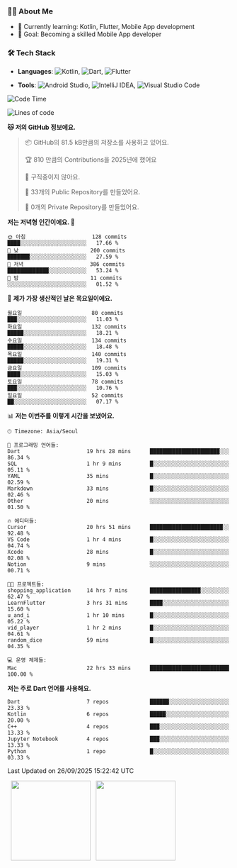 ### 👨‍💻 About Me
- 🌱 Currently learning: Kotlin, Flutter, Mobile App development
- 🎯 Goal: Becoming a skilled Mobile App developer

### 🛠 Tech Stack
- **Languages**: ![Kotlin](https://img.shields.io/badge/Kotlin-0095D5?style=flat-square&logo=kotlin&logoColor=white), ![Dart](https://img.shields.io/badge/Dart-0175C2?style=flat-square&logo=dart&logoColor=white), ![Flutter](https://img.shields.io/badge/Flutter-02569B?style=flat-square&logo=flutter&logoColor=white)

- **Tools**:
![Android Studio](https://img.shields.io/badge/Android%20Studio-3DDC84?style=flat-square&logo=android-studio&logoColor=white), 
![IntelliJ IDEA](https://img.shields.io/badge/IntelliJ%20IDEA-000000?style=flat-square&logo=intellij-idea&logoColor=white), 
![Visual Studio Code](https://img.shields.io/badge/VS%20Code-007ACC?style=flat-square&logo=visual-studio-code&logoColor=white)

<!--START_SECTION:waka-->
![Code Time](http://img.shields.io/badge/Code%20Time-301%20hrs%2036%20mins-blue)

![Lines of code](https://img.shields.io/badge/%EC%A0%80%EB%8A%94%20%EC%97%AC%ED%83%9C%EA%B9%8C%EC%A7%80%20-483.2%20thousand%20%EC%A4%84%EC%9D%98%20%EC%BD%94%EB%93%9C%EB%A5%BC%20%EC%9E%91%EC%84%B1%ED%96%88%EC%96%B4%EC%9A%94.-blue)

**🐱 저의 GitHub 정보에요.** 

> 📦 GitHub의 81.5 kB만큼의 저장소를 사용하고 있어요. 
 > 
> 🏆 810 만큼의 Contributions을 2025년에 했어요
 > 
> 🚫 구직중이지 않아요.
 > 
> 📜 33개의 Public Repository를 만들었어요. 
 > 
> 🔑 0개의 Private Repository를 만들었어요. 
 > 
**저는 저녁형 인간이에요. 🦉** 

```text
🌞 아침                     128 commits         ████░░░░░░░░░░░░░░░░░░░░░   17.66 % 
🌆 낮　                     200 commits         ███████░░░░░░░░░░░░░░░░░░   27.59 % 
🌃 저녁                     386 commits         █████████████░░░░░░░░░░░░   53.24 % 
🌙 밤　                     11 commits          ░░░░░░░░░░░░░░░░░░░░░░░░░   01.52 % 
```
📅 **제가 가장 생산적인 날은 목요일이에요.** 

```text
월요일                      80 commits          ███░░░░░░░░░░░░░░░░░░░░░░   11.03 % 
화요일                      132 commits         █████░░░░░░░░░░░░░░░░░░░░   18.21 % 
수요일                      134 commits         █████░░░░░░░░░░░░░░░░░░░░   18.48 % 
목요일                      140 commits         █████░░░░░░░░░░░░░░░░░░░░   19.31 % 
금요일                      109 commits         ████░░░░░░░░░░░░░░░░░░░░░   15.03 % 
토요일                      78 commits          ███░░░░░░░░░░░░░░░░░░░░░░   10.76 % 
일요일                      52 commits          ██░░░░░░░░░░░░░░░░░░░░░░░   07.17 % 
```


📊 **저는 이번주를 이렇게 시간을 보냈어요.** 

```text
🕑︎ Timezone: Asia/Seoul

💬 프로그래밍 언어들: 
Dart                     19 hrs 28 mins      ██████████████████████░░░   86.34 % 
SQL                      1 hr 9 mins         █░░░░░░░░░░░░░░░░░░░░░░░░   05.11 % 
YAML                     35 mins             █░░░░░░░░░░░░░░░░░░░░░░░░   02.59 % 
Markdown                 33 mins             █░░░░░░░░░░░░░░░░░░░░░░░░   02.46 % 
Other                    20 mins             ░░░░░░░░░░░░░░░░░░░░░░░░░   01.50 % 

🔥 에디터들: 
Cursor                   20 hrs 51 mins      ███████████████████████░░   92.48 % 
VS Code                  1 hr 4 mins         █░░░░░░░░░░░░░░░░░░░░░░░░   04.74 % 
Xcode                    28 mins             █░░░░░░░░░░░░░░░░░░░░░░░░   02.08 % 
Notion                   9 mins              ░░░░░░░░░░░░░░░░░░░░░░░░░   00.71 % 

🐱‍💻 프로젝트들: 
shopping_application     14 hrs 7 mins       ████████████████░░░░░░░░░   62.47 % 
LearnFlutter             3 hrs 31 mins       ████░░░░░░░░░░░░░░░░░░░░░   15.60 % 
u_and_i                  1 hr 10 mins        █░░░░░░░░░░░░░░░░░░░░░░░░   05.22 % 
vid_player               1 hr 2 mins         █░░░░░░░░░░░░░░░░░░░░░░░░   04.61 % 
random_dice              59 mins             █░░░░░░░░░░░░░░░░░░░░░░░░   04.35 % 

💻 운영 체제들: 
Mac                      22 hrs 33 mins      █████████████████████████   100.00 % 
```

**저는 주로 Dart 언어를 사용해요.** 

```text
Dart                     7 repos             ██████░░░░░░░░░░░░░░░░░░░   23.33 % 
Kotlin                   6 repos             █████░░░░░░░░░░░░░░░░░░░░   20.00 % 
C++                      4 repos             ███░░░░░░░░░░░░░░░░░░░░░░   13.33 % 
Jupyter Notebook         4 repos             ███░░░░░░░░░░░░░░░░░░░░░░   13.33 % 
Python                   1 repo              █░░░░░░░░░░░░░░░░░░░░░░░░   03.33 % 
```




 Last Updated on 26/09/2025 15:22:42 UTC
<!--END_SECTION:waka-->

<p>
  <img height="180em" src="https://github-readme-stats.vercel.app/api?username=JongHyun070105&show_icons=true&include_all_commits=true&bg_color=0d1117&title_color=ffffff&text_color=c9d1d9&icon_color=79ff97">
  <img height="180em" src="https://github-readme-stats.vercel.app/api/top-langs/?username=JongHyun070105&layout=compact&langs_count=4&bg_color=0d1117&title_color=ffffff&text_color=c9d1d9&hide=php,jupyter%20notebook&hide_repo=EcoStep,mimir,git-session">
</p>
